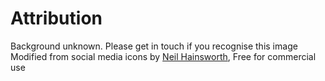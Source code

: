 Attribution
===========
Background unknown. Please get in touch if you recognise this image
Modified from social media icons by [Neil Hainsworth](http://neilorangepeel.com/free-social-icons/), Free for commercial use